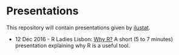 # Presentations

This repository will contain presentations given by [ilustat](www.ilustat.com).

* 12 Dec 2016 - R Ladies Lisbon: [Why R?](20161213_RLadiesLx_Why_R/Why_R.pdf) A short (5 to 7 minutes) presentation explaining why R is a useful tool.


